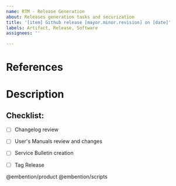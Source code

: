 ```yaml
---
name: RTM - Release Generation
about: Releases generation tasks and securization
title: '[item] Github release [mayor.minor.revision] on [date]'
labels: Artifact, Release, Software
assignees: ''

---
```


<!-- Title: only "item" and "date" are mandatory -->

# References

<!-- Una línea por cada URL completa de las tareas relacionadas -->
<!-- Procedimiento para Crear Issues: -->
<!-- https://documentation.embention.net/062/latest/index.html  -->

# Description

## Checklist:
- [ ] Changelog review
- [ ] User's Manuals review and changes
- [ ] Service Bulletin creation
- [ ] Tag Release


@embention/product 
@embention/scripts 

<!-- Template for securization comment: -->
<!-- ## Release <ITEM>/<VERSION> -->
<!-- Link to release -->

<!-- ## Commit -->
<!-- Release commit sha -->